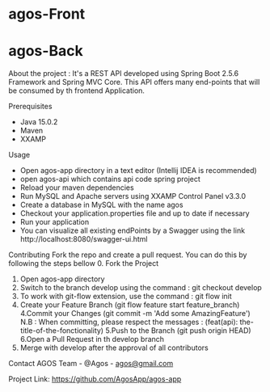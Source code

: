 # agos-Front

# agos-Back

About the project : 
It's a REST API developed using Spring Boot 2.5.6 Framework and Spring MVC Core.
This API offers many end-points that will be consumed by th frontend Application.

Prerequisites 
- Java 15.0.2
- Maven
- XXAMP 

Usage
- Open agos-app directory in a text editor (Intellij IDEA is recommended)
- open agos-api which contains api code spring project
- Reload your maven dependencies
- Run MySQL and Apache servers using XXAMP Control Panel v3.3.0
- Create a database in MySQL with the name agos
- Checkout your application.properties file and up to date if necessary 
- Run your application
- You can visualize all existing endPoints by a Swagger using the link http://localhost:8080/swagger-ui.html 

Contributing 
Fork the repo and create a pull request. 
You can do this by following the steps bellow
0. Fork the Project
1. Open agos-app directory
2. Switch to the branch develop using the command : git checkout develop
3. To work with git-flow extension, use the command : git flow init 
4. Create your Feature Branch (git flow feature start feature_branch)
4.Commit your Changes (git commit -m 'Add some AmazingFeature')
N.B : When committing, please respect the messages : (feat(api): the-title-of-the-fonctionality)
5.Push to the Branch (git push origin HEAD)
6.Open a Pull Request in th develop branch
5. Merge with develop after the approval of all contributors


Contact
AGOS Team - @Agos - agos@gmail.com

Project Link: https://github.com/AgosApp/agos-app
